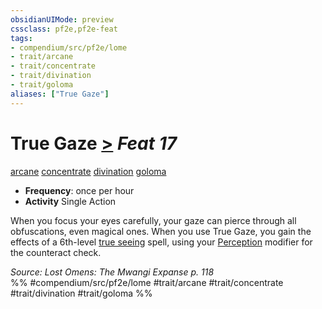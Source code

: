 ```yaml
---
obsidianUIMode: preview
cssclass: pf2e,pf2e-feat
tags:
- compendium/src/pf2e/lome
- trait/arcane
- trait/concentrate
- trait/divination
- trait/goloma
aliases: ["True Gaze"]
---
```

# True Gaze  [>](chapter-9-playing-the-game.md#Actions "Single Action") *Feat 17*  
[arcane](arcane.md "Arcane Tradition Trait")  [concentrate](concentrate.md "Concentrate Action & Ability Trait")  [divination](divination.md "Divination School Trait")  [goloma](goloma-lome.md "Goloma Ancestry & Heritage Trait")  

- **Frequency**: once per hour
- **Activity** Single Action

When you focus your eyes carefully, your gaze can pierce through all obfuscations, even magical ones. When you use True Gaze, you gain the effects of a 6th-level [true seeing](true-seeing.md) spell, using your [Perception](skills.md#Perception) modifier for the counteract check.

*Source: Lost Omens: The Mwangi Expanse p. 118*  
%% #compendium/src/pf2e/lome #trait/arcane #trait/concentrate #trait/divination #trait/goloma %%